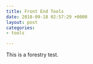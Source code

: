 ```yaml
---
title: Front End Tools
date: 2018-09-18 02:57:29 +0000
layout: post
categories:
- tools

---
```

This is a forestry test.